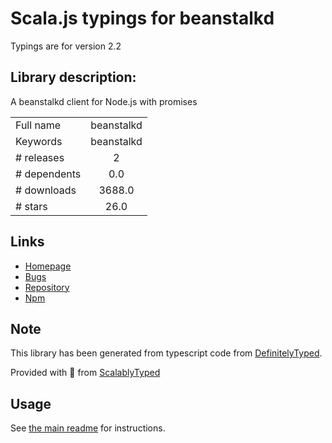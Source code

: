 
# Scala.js typings for beanstalkd

Typings are for version 2.2

## Library description:
A beanstalkd client for Node.js with promises

|                    |                 |
| ------------------ | :-------------: |
| Full name          | beanstalkd |
| Keywords           | beanstalkd |
| # releases         | 2 |
| # dependents       | 0.0 |
| # downloads        | 3688.0 |
| # stars            | 26.0 |

## Links
- [Homepage](https://github.com/burstable/node-beanstalkd-client#readme)
- [Bugs](https://github.com/burstable/node-beanstalkd-client/issues)
- [Repository](https://github.com/burstable/node-beanstalkd-client)
- [Npm](https://www.npmjs.com/package/beanstalkd)
    


## Note
This library has been generated from typescript code from [DefinitelyTyped](https://definitelytyped.org).

Provided with :purple_heart: from [ScalablyTyped](https://github.com/oyvindberg/ScalablyTyped)

## Usage
See [the main readme](../../readme.md) for instructions.


